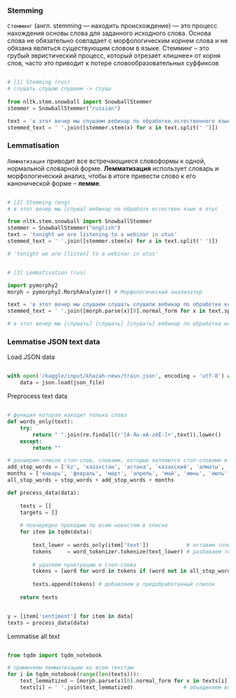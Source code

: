 ### Stemming

<code>Стемминг</code> (англ. stemming — находить происхождение) — это процесс нахождения основы слова для заданного исходного слова. Основа слова не обязательно совпадает с морфологическим корнем слова и не обязана являться существующим словом в языке. Стемминг – это грубый эвристический процесс, который отрезает «лишнее» от корня слов, часто это приводит к потере словообразовательных суффиксов


```python

# [1] Stemming (rus)
# слушать слушаю слушаем -> слуша 
 
from nltk.stem.snowball import SnowballStemmer 
stemmer = SnowballStemmer("russian")

text = 'в этот вечер мы слушаем вебинар по обработке естественного языка в отус'
stemmed_text = ' '.join([stemmer.stem(x) for x in text.split(' ')])

```

### Lemmatisation

<code>Лемматизация</code> приводит все встречающиеся словоформы к одной, нормальной словарной форме. **Лемматизация** использует словарь и морфологический анализ, чтобы в итоге привести слово к его канонической форме – **лемме**.

```python

# [2] Stemming (eng)
# в этот вечер мы [слуша] вебинар по обработк естествен язык в отус

from nltk.stem.snowball import SnowballStemmer 
stemmer = SnowballStemmer("english")
text = 'tonight we are listening to a webinar in otus'
stemmed_text = ' '.join([stemmer.stem(x) for x in text.split(' ')])

# 'tonight we are [listen] to a webinar in otus'

```


```python

# [3] Lemmatisation (rus)

import pymorphy2 
morph = pymorphy2.MorphAnalyzer() # Морфологический анализатор

text = 'в этот вечер мы слушаем слушать слушали вебинар по обработке естественного языка в отус'
stemmed_text = ' '.join([morph.parse(x)[0].normal_form for x in text.split(' ')])

# в этот вечер мы [слушать] [слушать] [слушать] вебинар по обработка естественный язык в отус

```

### Lemmatise JSON text data

Load JSON data

```python

with open('/kaggle/input/khazah-news/train.json', encoding = 'utf-8') as json_file:
    data = json.load(json_file)

```

Preprocess text data

```python

# функция которая находит только слова
def words_only(text):
    try:
        return " ".join(re.findall(r'[А-Яа-яA-zёЁ-]+',text)).lower()
    except:
        return ""

# расширим список стоп-слов, словами, которые являеются стоп-словами в данной задаче
add_stop_words = ['kz', 'казахстан', 'астана', 'казахский', 'алматы', 'ао', 'оао', 'ооо']
months = ['январь', 'февраль', 'март', 'апрель', 'май', 'июнь', 'июль', 'август', 'сентябрь', 'октябрь', 'ноябрь', 'декабрь',]
all_stop_words = stop_words + add_stop_words + months

def process_data(data):
    
    texts = []
    targets = []
    
    # поочередно проходим по всем новостям в списке
    for item in tqdm(data):
               
        text_lower = words_only(item['text'])            # оставим только слова (str)
        tokens     = word_tokenizer.tokenize(text_lower) # разбиваем текст на слова (lst of str)
        
        # удаляем пунктуацию и стоп-слова
        tokens = [word for word in tokens if (word not in all_stop_words and not word.isnumeric())]
        
        texts.append(tokens) # добавляем в предобработанный список
    
    return texts


y = [item['sentiment'] for item in data]
texts = process_data(data)

```

Lemmatise all text

```python

from tqdm import tqdm_notebook

# применяем лемматизацию ко всем текстам
for i in tqdm_notebook(range(len(texts))):          
    text_lemmatized = [morph.parse(x)[0].normal_form for x in texts[i]] # применяем лемматизацию для каждого слова в тексте
    texts[i] = ' '.join(text_lemmatized)                # объединяем все слова в одну строку через пробел
    
```
